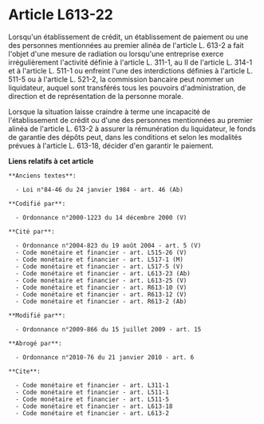 # Article L613-22

Lorsqu'un établissement de crédit, un établissement de paiement ou une des personnes mentionnées au premier alinéa de
l'article L. 613-2 a fait l'objet d'une mesure de radiation ou lorsqu'une entreprise exerce irrégulièrement l'activité
définie à l'article L. 311-1, au II de l'article L. 314-1 et à l'article L. 511-1 ou enfreint l'une des interdictions
définies à l'article L. 511-5 ou à l'article L. 521-2, la commission bancaire peut nommer un liquidateur, auquel sont
transférés tous les pouvoirs d'administration, de direction et de représentation de la personne morale.

Lorsque la situation laisse craindre à terme une incapacité de l'établissement de crédit ou d'une des personnes mentionnées
au premier alinéa de l'article L. 613-2 à assurer la rémunération du liquidateur, le fonds de garantie des dépôts peut, dans
les conditions et selon les modalités prévues à l'article L. 613-18, décider d'en garantir le paiement.

**Liens relatifs à cet article**

	**Anciens textes**:

	  - Loi n°84-46 du 24 janvier 1984 - art. 46 (Ab)

	**Codifié par**:

	  - Ordonnance n°2000-1223 du 14 décembre 2000 (V)

	**Cité par**:

	  - Ordonnance n°2004-823 du 19 août 2004 - art. 5 (V)
	  - Code monétaire et financier - art. L515-26 (V)
	  - Code monétaire et financier - art. L517-1 (M)
	  - Code monétaire et financier - art. L517-5 (V)
	  - Code monétaire et financier - art. L613-23 (Ab)
	  - Code monétaire et financier - art. L613-25 (V)
	  - Code monétaire et financier - art. R613-10 (V)
	  - Code monétaire et financier - art. R613-12 (V)
	  - Code monétaire et financier - art. R613-2 (Ab)

	**Modifié par**:

	  - Ordonnance n°2009-866 du 15 juillet 2009 - art. 15

	**Abrogé par**:

	  - Ordonnance n°2010-76 du 21 janvier 2010 - art. 6

	**Cite**:

	  - Code monétaire et financier - art. L311-1
	  - Code monétaire et financier - art. L511-1
	  - Code monétaire et financier - art. L511-5
	  - Code monétaire et financier - art. L613-18
	  - Code monétaire et financier - art. L613-2
